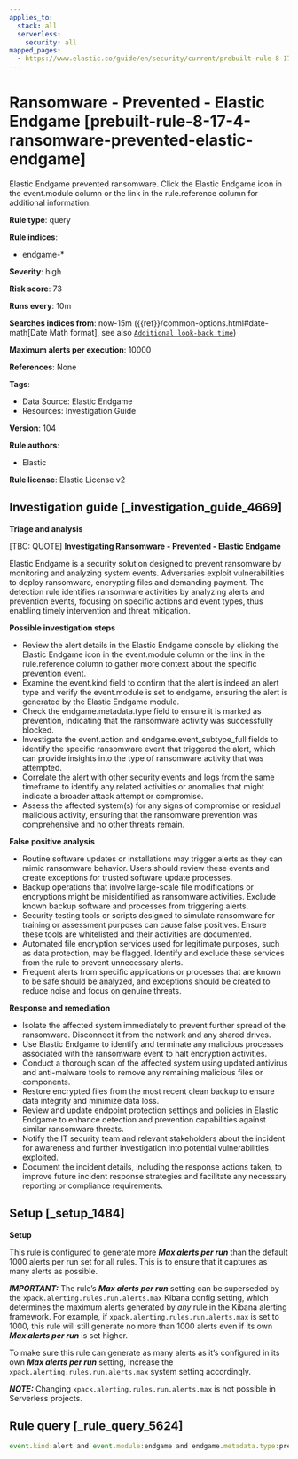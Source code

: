 ```yaml
---
applies_to:
  stack: all
  serverless:
    security: all
mapped_pages:
  - https://www.elastic.co/guide/en/security/current/prebuilt-rule-8-17-4-ransomware-prevented-elastic-endgame.html
---
```


# Ransomware - Prevented - Elastic Endgame [prebuilt-rule-8-17-4-ransomware-prevented-elastic-endgame]

Elastic Endgame prevented ransomware. Click the Elastic Endgame icon in the event.module column or the link in the rule.reference column for additional information.

**Rule type**: query

**Rule indices**:

* endgame-*

**Severity**: high

**Risk score**: 73

**Runs every**: 10m

**Searches indices from**: now-15m ({{ref}}/common-options.html#date-math[Date Math format], see also [`Additional look-back time`](docs-content://solutions/security/detect-and-alert/create-detection-rule.md#rule-schedule))

**Maximum alerts per execution**: 10000

**References**: None

**Tags**:

* Data Source: Elastic Endgame
* Resources: Investigation Guide

**Version**: 104

**Rule authors**:

* Elastic

**Rule license**: Elastic License v2

## Investigation guide [_investigation_guide_4669]

**Triage and analysis**

[TBC: QUOTE]
**Investigating Ransomware - Prevented - Elastic Endgame**

Elastic Endgame is a security solution designed to prevent ransomware by monitoring and analyzing system events. Adversaries exploit vulnerabilities to deploy ransomware, encrypting files and demanding payment. The detection rule identifies ransomware activities by analyzing alerts and prevention events, focusing on specific actions and event types, thus enabling timely intervention and threat mitigation.

**Possible investigation steps**

* Review the alert details in the Elastic Endgame console by clicking the Elastic Endgame icon in the event.module column or the link in the rule.reference column to gather more context about the specific prevention event.
* Examine the event.kind field to confirm that the alert is indeed an alert type and verify the event.module is set to endgame, ensuring the alert is generated by the Elastic Endgame module.
* Check the endgame.metadata.type field to ensure it is marked as prevention, indicating that the ransomware activity was successfully blocked.
* Investigate the event.action and endgame.event_subtype_full fields to identify the specific ransomware event that triggered the alert, which can provide insights into the type of ransomware activity that was attempted.
* Correlate the alert with other security events and logs from the same timeframe to identify any related activities or anomalies that might indicate a broader attack attempt or compromise.
* Assess the affected system(s) for any signs of compromise or residual malicious activity, ensuring that the ransomware prevention was comprehensive and no other threats remain.

**False positive analysis**

* Routine software updates or installations may trigger alerts as they can mimic ransomware behavior. Users should review these events and create exceptions for trusted software update processes.
* Backup operations that involve large-scale file modifications or encryptions might be misidentified as ransomware activities. Exclude known backup software and processes from triggering alerts.
* Security testing tools or scripts designed to simulate ransomware for training or assessment purposes can cause false positives. Ensure these tools are whitelisted and their activities are documented.
* Automated file encryption services used for legitimate purposes, such as data protection, may be flagged. Identify and exclude these services from the rule to prevent unnecessary alerts.
* Frequent alerts from specific applications or processes that are known to be safe should be analyzed, and exceptions should be created to reduce noise and focus on genuine threats.

**Response and remediation**

* Isolate the affected system immediately to prevent further spread of the ransomware. Disconnect it from the network and any shared drives.
* Use Elastic Endgame to identify and terminate any malicious processes associated with the ransomware event to halt encryption activities.
* Conduct a thorough scan of the affected system using updated antivirus and anti-malware tools to remove any remaining malicious files or components.
* Restore encrypted files from the most recent clean backup to ensure data integrity and minimize data loss.
* Review and update endpoint protection settings and policies in Elastic Endgame to enhance detection and prevention capabilities against similar ransomware threats.
* Notify the IT security team and relevant stakeholders about the incident for awareness and further investigation into potential vulnerabilities exploited.
* Document the incident details, including the response actions taken, to improve future incident response strategies and facilitate any necessary reporting or compliance requirements.


## Setup [_setup_1484]

**Setup**

This rule is configured to generate more ***Max alerts per run*** than the default 1000 alerts per run set for all rules. This is to ensure that it captures as many alerts as possible.

***IMPORTANT:*** The rule’s ***Max alerts per run*** setting can be superseded by the `xpack.alerting.rules.run.alerts.max` Kibana config setting, which determines the maximum alerts generated by *any* rule in the Kibana alerting framework. For example, if `xpack.alerting.rules.run.alerts.max` is set to 1000, this rule will still generate no more than 1000 alerts even if its own ***Max alerts per run*** is set higher.

To make sure this rule can generate as many alerts as it’s configured in its own ***Max alerts per run*** setting, increase the `xpack.alerting.rules.run.alerts.max` system setting accordingly.

***NOTE:*** Changing `xpack.alerting.rules.run.alerts.max` is not possible in Serverless projects.


## Rule query [_rule_query_5624]

```js
event.kind:alert and event.module:endgame and endgame.metadata.type:prevention and (event.action:ransomware_event or endgame.event_subtype_full:ransomware_event)
```



